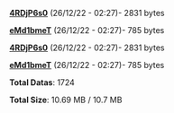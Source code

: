 [**4RDjP6s0**](/data/4RDjP6s0.txt) (26/12/22 - 02:27)- 2831 bytes

[**eMd1bmeT**](/data/eMd1bmeT.txt) (26/12/22 - 02:27)- 785 bytes

[**4RDjP6s0**](/data/4RDjP6s0.txt) (26/12/22 - 02:27)- 2831 bytes

[**eMd1bmeT**](/data/eMd1bmeT.txt) (26/12/22 - 02:27)- 785 bytes

**Total Datas**: 1724

**Total Size**: 10.69 MB / 10.7 MB